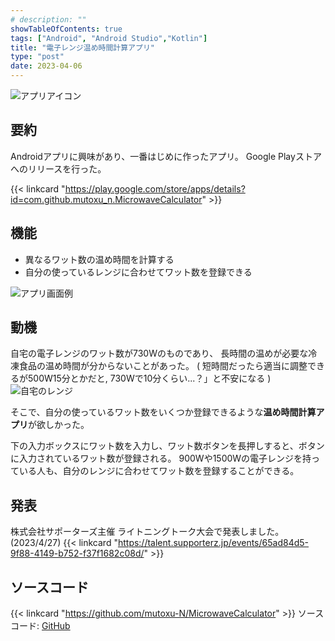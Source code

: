 ```yaml
---
# description: ""
showTableOfContents: true
tags: ["Android", "Android Studio","Kotlin"]
title: "電子レンジ温め時間計算アプリ"
type: "post"
date: 2023-04-06
---
```


![アプリアイコン](/Portfolio/images/posts/microwave_calculator/icon.webp)

## 要約
Androidアプリに興味があり、一番はじめに作ったアプリ。
Google Playストアへのリリースを行った。

{{< linkcard "https://play.google.com/store/apps/details?id=com.github.mutoxu_n.MicrowaveCalculator" >}}


## 機能
- 異なるワット数の温め時間を計算する
- 自分の使っているレンジに合わせてワット数を登録できる

![アプリ画面例](/Portfolio/images/posts/microwave_calculator/screen.webp)

## 動機
自宅の電子レンジのワット数が730Wのものであり、
長時間の温めが必要な冷凍食品の温め時間が分からないことがあった。
( 短時間だったら適当に調整できるが500W15分とかだと, 
730Wで10分くらい...？」と不安になる )
![自宅のレンジ](/Portfolio/images/posts/microwave_calculator/730w.webp)

そこで、自分の使っているワット数をいくつか登録できるような**温め時間計算アプリ**が欲しかった。

下の入力ボックスにワット数を入力し、ワット数ボタンを長押しすると、ボタンに入力されているワット数が登録される。
900Wや1500Wの電子レンジを持っている人も、自分のレンジに合わせてワット数を登録することができる。

## 発表
株式会社サポーターズ主催 ライトニングトーク大会で発表しました。(2023/4/27)
{{< linkcard "https://talent.supporterz.jp/events/65ad84d5-9f88-4149-b752-f37f1682c08d/" >}}

## ソースコード
{{< linkcard "https://github.com/mutoxu-N/MicrowaveCalculator" >}}
ソースコード: [GitHub](https://github.com/mutoxu-N/MicrowaveCalculator)